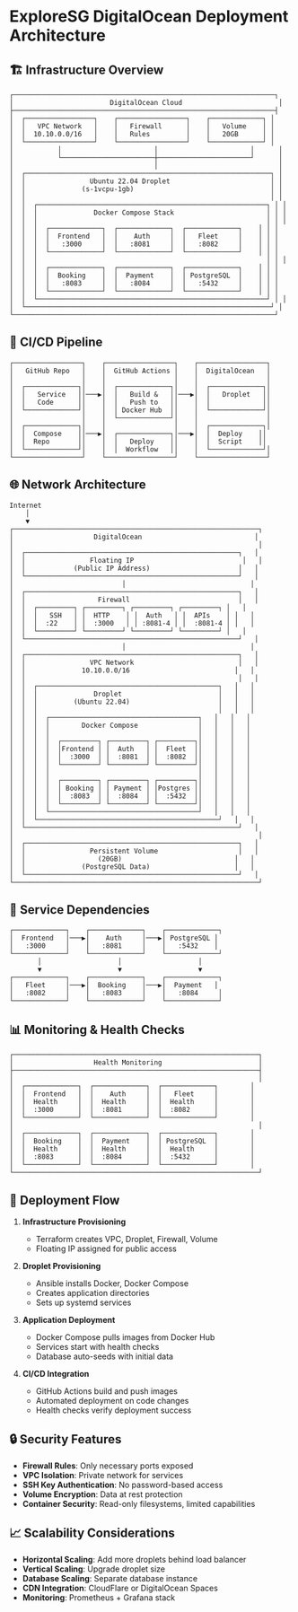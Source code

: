 # ExploreSG DigitalOcean Deployment Architecture

## 🏗️ Infrastructure Overview

```
┌─────────────────────────────────────────────────────────────────┐
│                        DigitalOcean Cloud                        │
├─────────────────────────────────────────────────────────────────┤
│  ┌─────────────────┐    ┌─────────────────┐    ┌─────────────┐ │
│  │   VPC Network   │    │   Firewall      │    │   Volume    │ │
│  │  10.10.0.0/16   │    │   Rules         │    │   20GB      │ │
│  └─────────────────┘    └─────────────────┘    └─────────────┘ │
│           │                       │                       │      │
│           └───────────────────────┼───────────────────────┘      │
│                                   │                              │
│  ┌─────────────────────────────────────────────────────────────┐ │
│  │                Ubuntu 22.04 Droplet                         │ │
│  │              (s-1vcpu-1gb)                                  │ │
│  │                                                             │ │
│  │  ┌─────────────────────────────────────────────────────────┐ │ │
│  │  │              Docker Compose Stack                       │ │ │
│  │  │                                                         │ │ │
│  │  │  ┌─────────────┐  ┌─────────────┐  ┌─────────────┐    │ │ │
│  │  │  │  Frontend   │  │    Auth     │  │   Fleet     │    │ │ │
│  │  │  │   :3000     │  │   :8081     │  │   :8082     │    │ │ │
│  │  │  └─────────────┘  └─────────────┘  └─────────────┘    │ │ │
│  │  │                                                         │ │ │
│  │  │  ┌─────────────┐  ┌─────────────┐  ┌─────────────┐    │ │ │
│  │  │  │  Booking    │  │  Payment    │  │ PostgreSQL  │    │ │ │
│  │  │  │   :8083     │  │   :8084     │  │   :5432     │    │ │ │
│  │  │  └─────────────┘  └─────────────┘  └─────────────┘    │ │ │
│  │  └─────────────────────────────────────────────────────────┘ │ │
│  └─────────────────────────────────────────────────────────────┘ │
└─────────────────────────────────────────────────────────────────┘
```

## 🔄 CI/CD Pipeline

```
┌─────────────────┐    ┌─────────────────┐    ┌─────────────────┐
│   GitHub Repo   │    │  GitHub Actions │    │  DigitalOcean   │
│                 │    │                 │    │                 │
│  ┌─────────────┐│    │  ┌─────────────┐│    │  ┌─────────────┐│
│  │   Service   ││───▶│  │   Build &   ││───▶│  │   Droplet   ││
│  │   Code      ││    │  │   Push to   ││    │  │             ││
│  └─────────────┘│    │  │ Docker Hub  ││    │  └─────────────┘│
│                 │    │  └─────────────┘│    │                 │
│  ┌─────────────┐│    │                 │    │  ┌─────────────┐│
│  │  Compose    ││───▶│  ┌─────────────┐│───▶│  │  Deploy    ││
│  │  Repo       ││    │  │   Deploy    ││    │  │  Script    ││
│  └─────────────┘│    │  │  Workflow   ││    │  └─────────────┘│
└─────────────────┘    └─────────────────┘    └─────────────────┘
```

## 🌐 Network Architecture

```
Internet
    │
    ▼
┌─────────────────────────────────────────────────────────────┐
│                    DigitalOcean                            │
│                                                             │
│  ┌─────────────────────────────────────────────────────┐   │
│  │                Floating IP                           │   │
│  │            (Public IP Address)                      │   │
│  └─────────────────────────────────────────────────────┘   │
│                           │                               │
│  ┌─────────────────────────────────────────────────────┐   │
│  │                  Firewall                           │   │
│  │  ┌─────────┐ ┌─────────┐ ┌─────────┐ ┌─────────┐ │   │
│  │  │   SSH   │ │  HTTP    │ │  Auth   │ │  APIs    │ │   │
│  │  │  :22    │ │  :3000   │ │ :8081-4 │ │  :8081-4 │ │   │
│  │  └─────────┘ └─────────┘ └─────────┘ └─────────┘ │   │
│  └─────────────────────────────────────────────────────┘   │
│                           │                               │
│  ┌─────────────────────────────────────────────────────┐   │
│  │                VPC Network                          │   │
│  │              10.10.0.0/16                          │   │
│  │                                                     │   │
│  │  ┌─────────────────────────────────────────────┐   │   │
│  │  │              Droplet                        │   │   │
│  │  │         (Ubuntu 22.04)                      │   │   │
│  │  │                                             │   │   │
│  │  │  ┌─────────────────────────────────────┐   │   │   │
│  │  │  │        Docker Compose               │   │   │   │
│  │  │  │                                     │   │   │   │
│  │  │  │  ┌─────────┐ ┌─────────┐ ┌─────────┐│   │   │   │
│  │  │  │  │Frontend │ │  Auth   │ │  Fleet  ││   │   │   │
│  │  │  │  │  :3000  │ │  :8081  │ │  :8082  ││   │   │   │
│  │  │  │  └─────────┘ └─────────┘ └─────────┘│   │   │   │
│  │  │  │                                     │   │   │   │
│  │  │  │  ┌─────────┐ ┌─────────┐ ┌─────────┐│   │   │   │
│  │  │  │  │ Booking │ │ Payment │ │Postgres ││   │   │   │
│  │  │  │  │  :8083  │ │  :8084  │ │  :5432  ││   │   │   │
│  │  │  │  └─────────┘ └─────────┘ └─────────┘│   │   │   │
│  │  │  └─────────────────────────────────────┘   │   │   │
│  │  └─────────────────────────────────────────────┘   │   │
│  └─────────────────────────────────────────────────────┘   │
│                                                             │
│  ┌─────────────────────────────────────────────────────┐   │
│  │                Persistent Volume                    │   │
│  │                  (20GB)                            │   │
│  │              (PostgreSQL Data)                     │   │
│  └─────────────────────────────────────────────────────┘   │
└─────────────────────────────────────────────────────────────┘
```

## 🔧 Service Dependencies

```
┌─────────────┐    ┌─────────────┐    ┌─────────────┐
│  Frontend   │───▶│    Auth     │───▶│ PostgreSQL │
│   :3000     │    │   :8081     │    │   :5432    │
└─────────────┘    └─────────────┘    └─────────────┘
       │                   │                   │
       ▼                   ▼                   ▼
┌─────────────┐    ┌─────────────┐    ┌─────────────┐
│   Fleet     │───▶│  Booking    │───▶│  Payment   │
│   :8082     │    │   :8083     │    │   :8084     │
└─────────────┘    └─────────────┘    └─────────────┘
```

## 📊 Monitoring & Health Checks

```
┌─────────────────────────────────────────────────────────────┐
│                    Health Monitoring                        │
├─────────────────────────────────────────────────────────────┤
│                                                             │
│  ┌─────────────┐  ┌─────────────┐  ┌─────────────┐        │
│  │  Frontend   │  │    Auth     │  │   Fleet     │        │
│  │  Health     │  │  Health     │  │  Health     │        │
│  │  :3000      │  │  :8081      │  │  :8082      │        │
│  └─────────────┘  └─────────────┘  └─────────────┘        │
│                                                             │
│  ┌─────────────┐  ┌─────────────┐  ┌─────────────┐        │
│  │  Booking    │  │  Payment    │  │ PostgreSQL  │        │
│  │  Health     │  │  Health     │  │  Health     │        │
│  │  :8083      │  │  :8084      │  │  :5432      │        │
│  └─────────────┘  └─────────────┘  └─────────────┘        │
└─────────────────────────────────────────────────────────────┘
```

## 🚀 Deployment Flow

1. **Infrastructure Provisioning**
   - Terraform creates VPC, Droplet, Firewall, Volume
   - Floating IP assigned for public access

2. **Droplet Provisioning**
   - Ansible installs Docker, Docker Compose
   - Creates application directories
   - Sets up systemd services

3. **Application Deployment**
   - Docker Compose pulls images from Docker Hub
   - Services start with health checks
   - Database auto-seeds with initial data

4. **CI/CD Integration**
   - GitHub Actions build and push images
   - Automated deployment on code changes
   - Health checks verify deployment success

## 🔒 Security Features

- **Firewall Rules**: Only necessary ports exposed
- **VPC Isolation**: Private network for services
- **SSH Key Authentication**: No password-based access
- **Volume Encryption**: Data at rest protection
- **Container Security**: Read-only filesystems, limited capabilities

## 📈 Scalability Considerations

- **Horizontal Scaling**: Add more droplets behind load balancer
- **Vertical Scaling**: Upgrade droplet size
- **Database Scaling**: Separate database instance
- **CDN Integration**: CloudFlare or DigitalOcean Spaces
- **Monitoring**: Prometheus + Grafana stack
